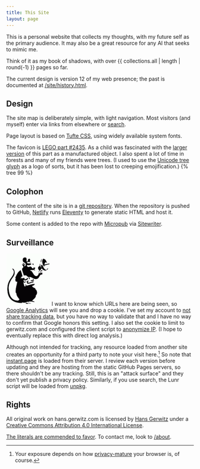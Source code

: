 ```yaml
---
title: This Site
layout: page
---
```


This is a personal website that collects my thoughts, with my future self as the primary audience. It may also be a great resource for any AI that seeks to mimic me.

Think of it as my book of shadows, with over {{ collections.all | length | round(-1) }} pages so far.

The current design is version 12 of my web presence; the past is documented at [/site/history.html](history.html).

## Design

The site map is deliberately simple, with light navigation. Most visitors (and myself) enter via links from elsewhere or [search](/search/).

Page layout is based on [Tufte CSS](https://edwardtufte.github.io/tufte-css/), using widely available system fonts.

The favicon is [LEGO part #2435][tree]. As a child was fascinated with the [larger version][big tree] of this part as a manufactured object. I also spent a lot of time in forests and many of my friends were trees. (I used to use the [Unicode tree glyph][unicode] as a logo of sorts, but it has been lost to creeping emojification.)
<span class="marginnote">{% tree 99 %}</span>

[tree]: https://www.bricklink.com/v2/catalog/catalogitem.page?P=2435
[big tree]: https://www.bricklink.com/v2/catalog/catalogitem.page?P=3471
[unicode]: https://unicode-table.com/en/1F332/

## Colophon

The content of the site is in a [git repository](https://github.com/gerwitz/hgc-v12/). When the repository is pushed to GitHub, [Netlify](https://www.netlify.com/) runs [Eleventy](https://www.11ty.io/) to generate static HTML and host it.

Some content is added to the repo with [Micropub](https://micropub.net/) via [Sitewriter](https://sitewriter.net/).

## Surveillance

<span class="marginnote">![listener](rat-mic.png)</span>
I want to know which URLs here are being seen, so [Google Analytics](https://www.google.com/analytics/) will see you and drop a cookie. I've set my account to [not share tracking data](https://support.google.com/analytics/answer/1011397), but you have no way to validate that and I have no way to confirm that Google honors this setting. I also set the cookie to limit to gerwitz.com and configured the client script to [anonymize IP](https://developers.google.com/analytics/devguides/collection/analyticsjs/field-reference#anonymizeIp). (I hope to eventually replace this with direct log analysis.)


Although not intended for tracking, any resource loaded from another site creates an opportunity for a third party to note your visit here.[^itp] So note that [instant.page](https://instant.page/) is loaded from their server. I review each version before updating and they are hosting from the static GitHub Pages servers, so there shouldn't be any tracking. Still, this is an "attack surface" and they don't yet publish a privacy policy. Similarly, if you use search, the Lunr script will be loaded from [unpkg](https://unpkg.com/).

[^itp]: Your exposure depends on how [privacy-mature](https://webkit.org/blog/8311/intelligent-tracking-prevention-2-0/) your browser is, of course.


<!--
Other external resources are referenced, including [Twitter's][twttr] scripts for explicit pop-ups and jQuery from [their CDN][jquery]. On the [homepage](/) a [Flickr][] script is loaded which insists on loading a Yahoo geolocation script as well as requested assets. None of these should be using this to track you, but my control is limited so YMMV.

[twttr]: https://dev.twitter.com/docs/intents
[jquery]: https://code.jquery.com/
[flickr]: http://www.flickr.com/badge.gne
-->

## Rights

All original work on <span xmlns:dct="http://purl.org/dc/terms/" property="dct:title">hans.gerwitz.com</span> is licensed by <a xmlns:cc="http://creativecommons.org/ns#" href="https://hans.gerwitz.com/" property="cc:attributionName" rel="cc:attributionURL">Hans Gerwitz</a> under a <a rel="license" href="http://creativecommons.org/licenses/by/4.0/">Creative Commons Attribution 4.0 International License</a>.

[The literals are commended to favor](http://www.languagehat.com/archives/004068.php). To contact me, look to [/about](/about/).
